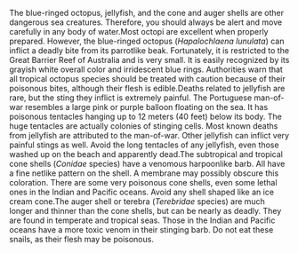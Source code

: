 The blue-ringed octopus, jellyfish, and the cone and auger shells are other dangerous sea creatures. Therefore, you should always be alert and move carefully in any body of water.Most octopi are excellent when properly prepared. However, the blue-ringed octopus (_Hapalochlaena lunulata_) can inflict a deadly bite from its parrotlike beak. Fortunately, it is restricted to the Great Barrier Reef of Australia and is very small. It is easily recognized by its grayish white overall color and irridescent blue rings. Authorities warn that all tropical octopus species should be treated with caution because of their poisonous bites, although their flesh is edible.Deaths related to jellyfish are rare, but the sting they inflict is extremely painful. The Portuguese man-of-war resembles a large pink or purple balloon floating on the sea. It has poisonous tentacles hanging up to 12 meters (40 feet) below its body. The huge tentacles are actually colonies of stinging cells. Most known deaths from jellyfish are attributed to the man-of-war. Other jellyfish can inflict very painful stings as well. Avoid the long tentacles of any jellyfish, even those washed up on the beach and apparently dead.The subtropical and tropical cone shells (_Conidae_ species) have a venomous harpoonlike barb. All have a fine netlike pattern on the shell. A membrane may possibly obscure this coloration. There are some very poisonous cone shells, even some lethal ones in the Indian and Pacific oceans. Avoid any shell shaped like an ice cream cone.The auger shell or terebra (_Terebridae_ species) are much longer and thinner than the cone shells, but can be nearly as deadly. They are found in temperate and tropical seas. Those in the Indian and Pacific oceans have a more toxic venom in their stinging barb. Do not eat these snails, as their flesh may be poisonous.